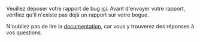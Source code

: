 Veuillez déposer votre rapport de bug [ici](<{{- link}}>). 
Avant d'envoyer votre rapport, vérifiez qu'il n'existe pas déjà un rapport sur votre bogue.


N'oubliez pas de lire la [documentation](<https://dicelette.github.io/>), car vous y trouverez des réponses à vos questions.